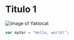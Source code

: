 # Titulo 1
![Image of Yaktocat](https://octodex.github.com/images/yaktocat.png)
``` javascript
var myVar = "Hello, world!";
```



